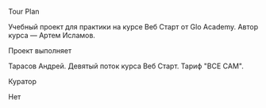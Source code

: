 Tour Plan

Учебный проект для практики на курсе Веб Старт от Glo Academy. Автор курса — Артем Исламов.

Проект выполняет

Тарасов Андрей. Девятый поток курса Веб Старт. Тариф "ВСЕ САМ".

Куратор

Нет
